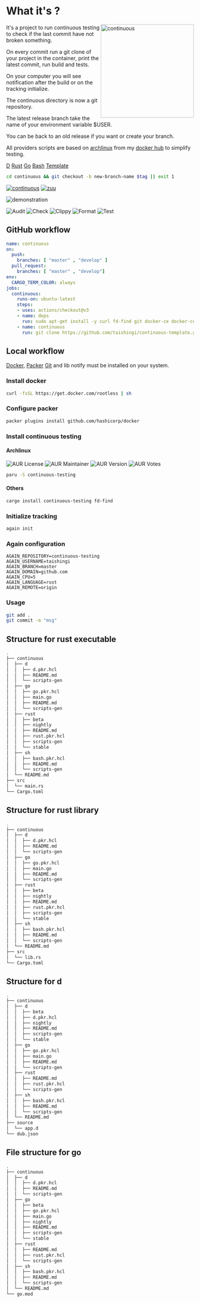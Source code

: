 # What it's ?

<img src="https://raw.githubusercontent.com/taishingi/continuous-testing/master/.icon/notif.png" alt="continuous" width="250" align="right">

It's a project to run continuous testing to check if the last commit have not broken something.

On every commit run a git clone of your project in the container, print the latest commit, run build and tests.

On your computer you will see notification after the build or on the tracking initialize.

The continuous directory is now a git repository.

The latest release branch take the name of your environment variable $USER.

You can be back to an old release if you want or create your branch.

All providers scripts are based on [archlinux](https://archlinux.org) from my [docker hub](https://hub.docker.com/u/taishingi) to simplify testing.


[D](https://hub.docker.com/r/taishingi/dlang/tags) [Rust](https://hub.docker.com/r/taishingi/rlang/tags) [Go](https://hub.docker.com/r/taishingi/glang/tags) [Bash](https://hub.docker.com/r/taishingi/shlang/tags) [Template](https://github.com/taishingi/continuous-template)

```bash
cd continuous && git checkout -b new-branch-name $tag || exit 1
```

[![continuous](https://github.com/taishingi/continuous-testing/actions/workflows/continuous.yml/badge.svg)](https://github.com/taishingi/continuous-testing/actions/workflows/continuous.yml)
[![zuu](https://github.com/taishingi/continuous-testing/actions/workflows/zuu.yml/badge.svg)](https://github.com/taishingi/continuous-testing/actions/workflows/zuu.yml)

![demonstration](https://raw.githubusercontent.com/taishingi/continuous-testing/master/again.gif)

![Audit](https://raw.githubusercontent.com/taishingi/continuous-testing/master/badges/social/audit.svg)
![Check](https://raw.githubusercontent.com/taishingi/continuous-testing/master/badges/social/check.svg)
![Clippy](https://raw.githubusercontent.com/taishingi/continuous-testing/master/badges/social/clippy.svg)
![Format](https://raw.githubusercontent.com/taishingi/continuous-testing/master/badges/social/fmt.svg)
![Test](https://raw.githubusercontent.com/taishingi/continuous-testing/master/badges/social/test.svg)

## GitHub workflow

```yaml
name: continuous
on:
  push:
    branches: [ "master" , "develop" ]
  pull_request:
    branches: [ "master" , "develop"]
env:
  CARGO_TERM_COLOR: always
jobs:
  continuous:
    runs-on: ubuntu-latest
    steps:
    - uses: actions/checkout@v3
    - name: deps 
      run: sudo apt-get install -y curl fd-find git docker-ce docker-ce-cli containerd.io docker-buildx-plugin packer && packer plugins install github.com/hashicorp/docker
    - name: continuous
      run: git clone https://github.com/taishingi/continuous-template.git continuous && cd continuous/rust && ./scripts-gen "github.com" "username" "repository" && packer validate . && packer build .
```

## Local workflow 

[Docker](https://docs.docker.com/engine/install/), [Packer](https://developer.hashicorp.com/packer/docs) [Git](https://git-scm.com) and 
lib notify must be installed on your system.

### Install docker

```bash
curl -fsSL https://get.docker.com/rootless | sh
```

### Configure packer

```bash
packer plugins install github.com/hashicorp/docker
```

### Install continuous testing

#### Archlinux

![AUR License](https://img.shields.io/aur/license/continuous-testing?style=social)
![AUR Maintainer](https://img.shields.io/aur/maintainer/continuous-testing?style=social)
![AUR Version](https://img.shields.io/aur/version/continuous-testing?style=social)
![AUR Votes](https://img.shields.io/aur/votes/continuous-testing?style=social)

```bash
paru -S continuous-testing
```

#### Others

```bash
cargo install continuous-testing fd-find
```

### Initialize tracking

```bash
again init
```

### Again configuration

```dotenv
AGAIN_REPOSITORY=continuous-testing
AGAIN_USERNAME=taishingi
AGAIN_BRANCH=master
AGAIN_DOMAIN=github.com
AGAIN_CPU=5
AGAIN_LANGUAGE=rust
AGAIN_REMOTE=origin
```

### Usage

```bash
git add .
git commit -m "msg"
```

## Structure for rust executable

```bash
.
├── continuous
│  ├── d
│  │  ├── d.pkr.hcl
│  │  ├── README.md
│  │  └── scripts-gen
│  ├── go
│  │  ├── go.pkr.hcl
│  │  ├── main.go
│  │  ├── README.md
│  │  └── scripts-gen
│  ├── rust
│  │  ├── beta
│  │  ├── nightly
│  │  ├── README.md
│  │  ├── rust.pkr.hcl
│  │  ├── scripts-gen
│  │  └── stable
│  ├── sh
│  │  ├── bash.pkr.hcl
│  │  ├── README.md
│  │  └── scripts-gen
│  └── README.md
├── src
│  └── main.rs
└── Cargo.toml
```

## Structure for rust library

```bash
.
├── continuous
│  ├── d
│  │  ├── d.pkr.hcl
│  │  ├── README.md
│  │  └── scripts-gen
│  ├── go
│  │  ├── go.pkr.hcl
│  │  ├── main.go
│  │  ├── README.md
│  │  └── scripts-gen
│  ├── rust
│  │  ├── beta
│  │  ├── nightly
│  │  ├── README.md
│  │  ├── rust.pkr.hcl
│  │  ├── scripts-gen
│  │  └── stable
│  ├── sh
│  │  ├── bash.pkr.hcl
│  │  ├── README.md
│  │  └── scripts-gen
│  └── README.md
├── src
│  └── lib.rs
└── Cargo.toml
```

## Structure for d 

```bash
.
├── continuous
│  ├── d
│  │  ├── beta
│  │  ├── d.pkr.hcl
│  │  ├── nightly
│  │  ├── README.md
│  │  ├── scripts-gen
│  │  └── stable
│  ├── go
│  │  ├── go.pkr.hcl
│  │  ├── main.go
│  │  ├── README.md
│  │  └── scripts-gen
│  ├── rust
│  │  ├── README.md
│  │  ├── rust.pkr.hcl
│  │  └── scripts-gen
│  ├── sh
│  │  ├── bash.pkr.hcl
│  │  ├── README.md
│  │  └── scripts-gen
│  └── README.md
├── source
│  └── app.d
└── dub.json
```
## File structure for go 

```bash
.
├── continuous
│  ├── d
│  │  ├── d.pkr.hcl
│  │  ├── README.md
│  │  └── scripts-gen
│  ├── go
│  │  ├── beta
│  │  ├── go.pkr.hcl
│  │  ├── main.go
│  │  ├── nightly
│  │  ├── README.md
│  │  ├── scripts-gen
│  │  └── stable
│  ├── rust
│  │  ├── README.md
│  │  ├── rust.pkr.hcl
│  │  └── scripts-gen
│  ├── sh
│  │  ├── bash.pkr.hcl
│  │  ├── README.md
│  │  └── scripts-gen
│  └── README.md
└── go.mod
```



